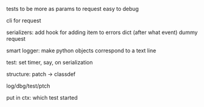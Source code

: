 
tests to be more as params to request
easy to debug

cli for request


serializers: add hook for adding item to errors dict (after what event)
dummy request

smart logger: make python objects correspond to a text line

test: set timer, say, on serialization

structure: patch -> classdef


log/dbg/test/ptch

put in ctx: which test started
